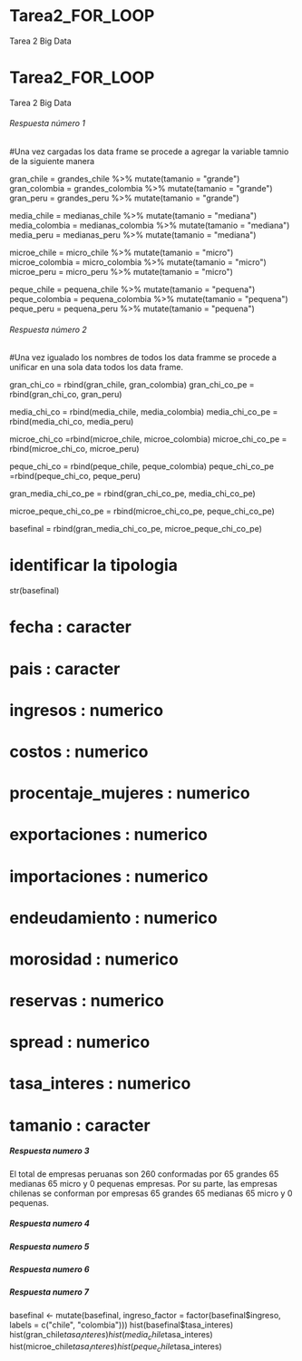 # Tarea2_FOR_LOOP
Tarea 2 Big Data

# Tarea2_FOR_LOOP
Tarea 2 Big Data

######          Respuesta número 1          #####
#Una vez cargadas los data frame se procede a agregar la variable tamnio de la siguiente manera

gran_chile = grandes_chile %>% mutate(tamanio = "grande")
gran_colombia = grandes_colombia %>% mutate(tamanio = "grande")
gran_peru = grandes_peru %>% mutate(tamanio = "grande")

media_chile = medianas_chile %>% mutate(tamanio = "mediana")
media_colombia = medianas_colombia %>% mutate(tamanio = "mediana")
media_peru = medianas_peru %>% mutate(tamanio = "mediana")

microe_chile = micro_chile %>% mutate(tamanio = "micro")
microe_colombia = micro_colombia %>% mutate(tamanio = "micro")
microe_peru = micro_peru %>% mutate(tamanio = "micro")

peque_chile = pequena_chile %>% mutate(tamanio = "pequena")
peque_colombia = pequena_colombia %>% mutate(tamanio = "pequena")
peque_peru = pequena_peru %>% mutate(tamanio = "pequena")


######          Respuesta número 2          #####

#Una vez igualado los nombres de todos los data framme se procede a unificar en una sola data todos los data frame.

gran_chi_co = rbind(gran_chile, gran_colombia)
gran_chi_co_pe = rbind(gran_chi_co, gran_peru)

media_chi_co = rbind(media_chile, media_colombia)
media_chi_co_pe = rbind(media_chi_co, media_peru)

microe_chi_co =rbind(microe_chile, microe_colombia)
microe_chi_co_pe = rbind(microe_chi_co, microe_peru)

peque_chi_co = rbind(peque_chile, peque_colombia)
peque_chi_co_pe =rbind(peque_chi_co, peque_peru)

gran_media_chi_co_pe = rbind(gran_chi_co_pe, media_chi_co_pe)

microe_peque_chi_co_pe = rbind(microe_chi_co_pe, peque_chi_co_pe)

basefinal = rbind(gran_media_chi_co_pe, microe_peque_chi_co_pe)

# identificar la tipologia 

str(basefinal)

# fecha               : caracter 
# pais                : caracter
# ingresos            : numerico
# costos              : numerico
# procentaje_mujeres  : numerico
# exportaciones       : numerico
# importaciones       : numerico
# endeudamiento       : numerico
# morosidad           : numerico
# reservas            : numerico
# spread              : numerico
# tasa_interes        : numerico
# tamanio             : caracter

#####         Respuesta numero 3        ######

El total de empresas peruanas son 260 conformadas por 65 grandes 65 medianas 65 micro y 0 pequenas empresas. Por su parte, las empresas chilenas se conforman por empresas 65 grandes 65 medianas 65 micro y 0 pequenas.

#####         Respuesta numero 4        ######


#####         Respuesta numero 5        ######


#####         Respuesta numero 6        ######


#####         Respuesta numero 7        ######

basefinal <- mutate(basefinal, ingreso_factor = factor(basefinal$ingreso, 
                                                           labels = c("chile", "colombia")))
hist(basefinal$tasa_interes)
hist(gran_chile$tasa_interes)
hist(media_chile$tasa_interes)
hist(microe_chile$tasa_interes)
hist(peque_chile$tasa_interes)
